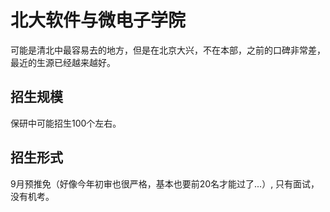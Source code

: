 # 北大软件与微电子学院

可能是清北中最容易去的地方，但是在北京大兴，不在本部，之前的口碑非常差，最近的生源已经越来越好。

## 招生规模

保研中可能招生100个左右。

## 招生形式

9月预推免（好像今年初审也很严格，基本也要前20名才能过了...）, 只有面试，没有机考。